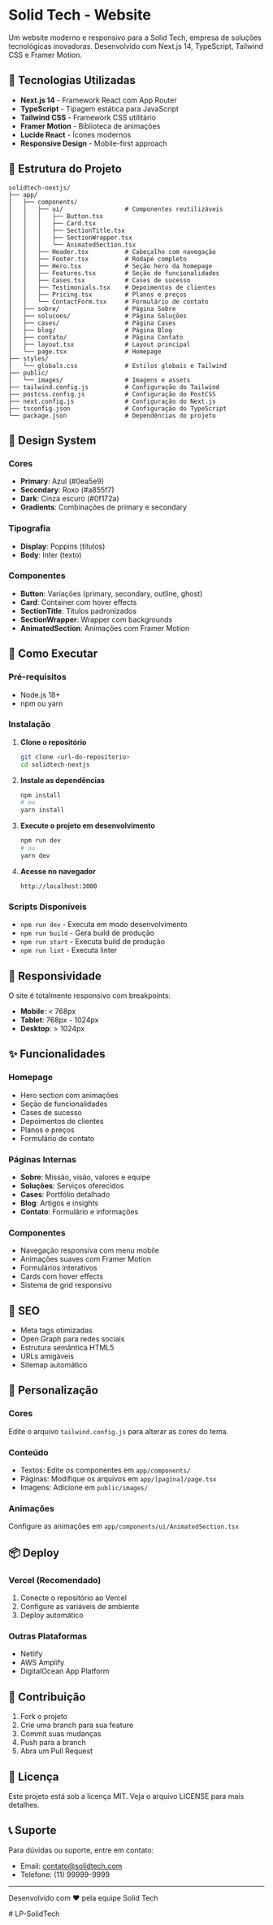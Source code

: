 # Solid Tech - Website

Um website moderno e responsivo para a Solid Tech, empresa de soluções tecnológicas inovadoras. Desenvolvido com Next.js 14, TypeScript, Tailwind CSS e Framer Motion.

## 🚀 Tecnologias Utilizadas

- **Next.js 14** - Framework React com App Router
- **TypeScript** - Tipagem estática para JavaScript
- **Tailwind CSS** - Framework CSS utilitário
- **Framer Motion** - Biblioteca de animações
- **Lucide React** - Ícones modernos
- **Responsive Design** - Mobile-first approach

## 📁 Estrutura do Projeto

```
solidtech-nextjs/
├── app/
│   ├── components/
│   │   ├── ui/                 # Componentes reutilizáveis
│   │   │   ├── Button.tsx
│   │   │   ├── Card.tsx
│   │   │   ├── SectionTitle.tsx
│   │   │   ├── SectionWrapper.tsx
│   │   │   └── AnimatedSection.tsx
│   │   ├── Header.tsx          # Cabeçalho com navegação
│   │   ├── Footer.tsx          # Rodapé completo
│   │   ├── Hero.tsx            # Seção hero da homepage
│   │   ├── Features.tsx        # Seção de funcionalidades
│   │   ├── Cases.tsx           # Cases de sucesso
│   │   ├── Testimonials.tsx    # Depoimentos de clientes
│   │   ├── Pricing.tsx         # Planos e preços
│   │   └── ContactForm.tsx     # Formulário de contato
│   ├── sobre/                  # Página Sobre
│   ├── solucoes/               # Página Soluções
│   ├── cases/                  # Página Cases
│   ├── blog/                   # Página Blog
│   ├── contato/                # Página Contato
│   ├── layout.tsx              # Layout principal
│   └── page.tsx                # Homepage
├── styles/
│   └── globals.css             # Estilos globais e Tailwind
├── public/
│   └── images/                 # Imagens e assets
├── tailwind.config.js          # Configuração do Tailwind
├── postcss.config.js           # Configuração do PostCSS
├── next.config.js              # Configuração do Next.js
├── tsconfig.json               # Configuração do TypeScript
└── package.json                # Dependências do projeto
```

## 🎨 Design System

### Cores
- **Primary**: Azul (#0ea5e9)
- **Secondary**: Roxo (#a855f7)
- **Dark**: Cinza escuro (#0f172a)
- **Gradients**: Combinações de primary e secondary

### Tipografia
- **Display**: Poppins (títulos)
- **Body**: Inter (texto)

### Componentes
- **Button**: Variações (primary, secondary, outline, ghost)
- **Card**: Container com hover effects
- **SectionTitle**: Títulos padronizados
- **SectionWrapper**: Wrapper com backgrounds
- **AnimatedSection**: Animações com Framer Motion

## 🚀 Como Executar

### Pré-requisitos
- Node.js 18+ 
- npm ou yarn

### Instalação

1. **Clone o repositório**
   ```bash
   git clone <url-do-repositorio>
   cd solidtech-nextjs
   ```

2. **Instale as dependências**
   ```bash
   npm install
   # ou
   yarn install
   ```

3. **Execute o projeto em desenvolvimento**
   ```bash
   npm run dev
   # ou
   yarn dev
   ```

4. **Acesse no navegador**
   ```
   http://localhost:3000
   ```

### Scripts Disponíveis

- `npm run dev` - Executa em modo desenvolvimento
- `npm run build` - Gera build de produção
- `npm run start` - Executa build de produção
- `npm run lint` - Executa linter

## 📱 Responsividade

O site é totalmente responsivo com breakpoints:
- **Mobile**: < 768px
- **Tablet**: 768px - 1024px
- **Desktop**: > 1024px

## ✨ Funcionalidades

### Homepage
- Hero section com animações
- Seção de funcionalidades
- Cases de sucesso
- Depoimentos de clientes
- Planos e preços
- Formulário de contato

### Páginas Internas
- **Sobre**: Missão, visão, valores e equipe
- **Soluções**: Serviços oferecidos
- **Cases**: Portfólio detalhado
- **Blog**: Artigos e insights
- **Contato**: Formulário e informações

### Componentes
- Navegação responsiva com menu mobile
- Animações suaves com Framer Motion
- Formulários interativos
- Cards com hover effects
- Sistema de grid responsivo

## 🎯 SEO

- Meta tags otimizadas
- Open Graph para redes sociais
- Estrutura semântica HTML5
- URLs amigáveis
- Sitemap automático

## 🔧 Personalização

### Cores
Edite o arquivo `tailwind.config.js` para alterar as cores do tema.

### Conteúdo
- Textos: Edite os componentes em `app/components/`
- Páginas: Modifique os arquivos em `app/[pagina]/page.tsx`
- Imagens: Adicione em `public/images/`

### Animações
Configure as animações em `app/components/ui/AnimatedSection.tsx`

## 📦 Deploy

### Vercel (Recomendado)
1. Conecte o repositório ao Vercel
2. Configure as variáveis de ambiente
3. Deploy automático

### Outras Plataformas
- Netlify
- AWS Amplify
- DigitalOcean App Platform

## 🤝 Contribuição

1. Fork o projeto
2. Crie uma branch para sua feature
3. Commit suas mudanças
4. Push para a branch
5. Abra um Pull Request

## 📄 Licença

Este projeto está sob a licença MIT. Veja o arquivo LICENSE para mais detalhes.

## 📞 Suporte

Para dúvidas ou suporte, entre em contato:
- Email: contato@solidtech.com
- Telefone: (11) 99999-9999

---

Desenvolvido com ❤️ pela equipe Solid Tech


#   L P - S o l i d T e c h 
 
 
